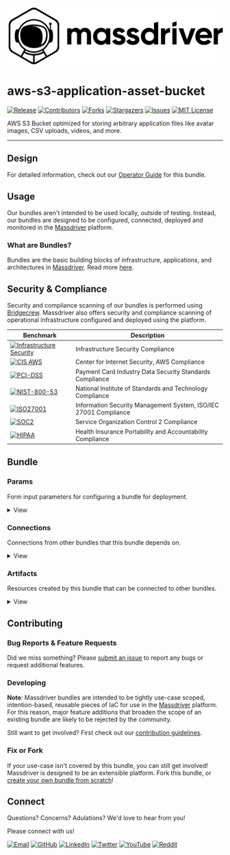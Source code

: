 




[![Massdriver][logo]][website]

# aws-s3-application-asset-bucket

[![Release][release_shield]][release_url]
[![Contributors][contributors_shield]][contributors_url]
[![Forks][forks_shield]][forks_url]
[![Stargazers][stars_shield]][stars_url]
[![Issues][issues_shield]][issues_url]
[![MIT License][license_shield]][license_url]

<!--
##### STILL NEED TO GET SLACK WORKING ###
[!["Slack Community"](%s)][slack]
-->


AWS S3 Bucket optimized for storing arbitrary application files like avatar images, CSV uploads, videos, and more.


---

## Design

For detailed information, check out our [Operator Guide](operator.mdx) for this bundle.

## Usage

Our bundles aren't intended to be used locally, outside of testing. Instead, our bundles are designed to be configured, connected, deployed and monitored in the [Massdriver][website] platform.

### What are Bundles?

Bundles are the basic building blocks of infrastructure, applications, and architectures in [Massdriver][website]. Read more [here](https://docs.massdriver.cloud/concepts/bundles).

## Security & Compliance

<!-- COMPLIANCE:START -->

Security and compliance scanning of our bundles is performed using [Bridgecrew](https://www.bridgecrew.cloud/). Massdriver also offers security and compliance scanning of operational infrastructure configured and deployed using the platform.

| Benchmark | Description |
|--------|---------------|
| [![Infrastructure Security](https://www.bridgecrew.cloud/badges/github/massdriver-cloud/aws-s3-application-asset-bucket/general)](https://www.bridgecrew.cloud/link/badge?vcs=github&fullRepo=massdriver-cloud%2Faws-s3-application-asset-bucket&benchmark=INFRASTRUCTURE+SECURITY) | Infrastructure Security Compliance |
| [![CIS AWS](https://www.bridgecrew.cloud/badges/github/massdriver-cloud/aws-s3-application-asset-bucket/cis_aws)](https://www.bridgecrew.cloud/link/badge?vcs=github&fullRepo=massdriver-cloud%2Faws-s3-application-asset-bucket&benchmark=CIS+AWS+V1.2) | Center for Internet Security, AWS Compliance |
| [![PCI-DSS](https://www.bridgecrew.cloud/badges/github/massdriver-cloud/aws-s3-application-asset-bucket/pci)](https://www.bridgecrew.cloud/link/badge?vcs=github&fullRepo=massdriver-cloud%2Faws-s3-application-asset-bucket&benchmark=PCI-DSS+V3.2) | Payment Card Industry Data Security Standards Compliance |
| [![NIST-800-53](https://www.bridgecrew.cloud/badges/github/massdriver-cloud/aws-s3-application-asset-bucket/nist)](https://www.bridgecrew.cloud/link/badge?vcs=github&fullRepo=massdriver-cloud%2Faws-s3-application-asset-bucket&benchmark=NIST-800-53) | National Institute of Standards and Technology Compliance |
| [![ISO27001](https://www.bridgecrew.cloud/badges/github/massdriver-cloud/aws-s3-application-asset-bucket/iso)](https://www.bridgecrew.cloud/link/badge?vcs=github&fullRepo=massdriver-cloud%2Faws-s3-application-asset-bucket&benchmark=ISO27001) | Information Security Management System, ISO/IEC 27001 Compliance |
| [![SOC2](https://www.bridgecrew.cloud/badges/github/massdriver-cloud/aws-s3-application-asset-bucket/soc2)](https://www.bridgecrew.cloud/link/badge?vcs=github&fullRepo=massdriver-cloud%2Faws-s3-application-asset-bucket&benchmark=SOC2)| Service Organization Control 2 Compliance |
| [![HIPAA](https://www.bridgecrew.cloud/badges/github/massdriver-cloud/aws-s3-application-asset-bucket/hipaa)](https://www.bridgecrew.cloud/link/badge?vcs=github&fullRepo=massdriver-cloud%2Faws-s3-application-asset-bucket&benchmark=HIPAA) | Health Insurance Portability and Accountability Compliance |

<!-- COMPLIANCE:END -->

<!-- BEGINNING OF PRE-COMMIT-TERRAFORM DOCS HOOK -->
<!-- END OF PRE-COMMIT-TERRAFORM DOCS HOOK -->

## Bundle

### Params

Form input parameters for configuring a bundle for deployment.

<details>
<summary>View</summary>

<!-- PARAMS:START -->

**Params coming soon**

<!-- PARAMS:END -->

</details>

### Connections

Connections from other bundles that this bundle depends on.

<details>
<summary>View</summary>

<!-- CONNECTIONS:START -->

**Connections coming soon**

<!-- CONNECTIONS:END -->

</details>

### Artifacts

Resources created by this bundle that can be connected to other bundles.

<details>
<summary>View</summary>

<!-- ARTIFACTS:START -->

**Artifacts coming soon**

<!-- ARTIFACTS:END -->

</details>

## Contributing

<!-- CONTRIBUTING:START -->

### Bug Reports & Feature Requests

Did we miss something? Please [submit an issue](https://github.com/massdriver-cloud/aws-s3-application-asset-bucket/issues) to report any bugs or request additional features.

### Developing

**Note**: Massdriver bundles are intended to be tightly use-case scoped, intention-based, reusable pieces of IaC for use in the [Massdriver][website] platform. For this reason, major feature additions that broaden the scope of an existing bundle are likely to be rejected by the community.

Still want to get involved? First check out our [contribution guidelines](https://docs.massdriver.cloud/bundles/contributing).

### Fix or Fork

If your use-case isn't covered by this bundle, you can still get involved! Massdriver is designed to be an extensible platform. Fork this bundle, or [create your own bundle from scratch](https://docs.massdriver.cloud/bundles/development)!

<!-- CONTRIBUTING:END -->

## Connect

<!-- CONNECT:START -->

Questions? Concerns? Adulations? We'd love to hear from you!

Please connect with us!

[![Email][email_shield]][email_url]
[![GitHub][github_shield]][github_url]
[![LinkedIn][linkedin_shield]][linkedin_url]
[![Twitter][twitter_shield]][twitter_url]
[![YouTube][youtube_shield]][youtube_url]
[![Reddit][reddit_shield]][reddit_url]

<!-- markdownlint-disable -->

[logo]: https://raw.githubusercontent.com/massdriver-cloud/docs/main/static/img/logo-with-logotype-horizontal-400x110.svg
[docs]: https://docs.massdriver.cloud/?utm_source=github&utm_medium=readme&utm_campaign=aws-s3-application-asset-bucket&utm_content=docs
[website]: https://www.massdriver.cloud/?utm_source=github&utm_medium=readme&utm_campaign=aws-s3-application-asset-bucket&utm_content=website
[github]: https://github.com/massdriver-cloud?utm_source=github&utm_medium=readme&utm_campaign=aws-s3-application-asset-bucket&utm_content=github
[slack]: https://massdriverworkspace.slack.com/?utm_source=github&utm_medium=readme&utm_campaign=aws-s3-application-asset-bucket&utm_content=slack
[linkedin]: https://www.linkedin.com/company/massdriver/?utm_source=github&utm_medium=readme&utm_campaign=aws-s3-application-asset-bucket&utm_content=linkedin



[contributors_shield]: https://img.shields.io/github/contributors/massdriver-cloud/aws-s3-application-asset-bucket.svg?style=for-the-badge
[contributors_url]: https://github.com/massdriver-cloud/aws-s3-application-asset-bucket/graphs/contributors
[forks_shield]: https://img.shields.io/github/forks/massdriver-cloud/aws-s3-application-asset-bucket.svg?style=for-the-badge
[forks_url]: https://github.com/massdriver-cloud/aws-s3-application-asset-bucket/network/members
[stars_shield]: https://img.shields.io/github/stars/massdriver-cloud/aws-s3-application-asset-bucket.svg?style=for-the-badge
[stars_url]: https://github.com/massdriver-cloud/aws-s3-application-asset-bucket/stargazers
[issues_shield]: https://img.shields.io/github/issues/massdriver-cloud/aws-s3-application-asset-bucket.svg?style=for-the-badge
[issues_url]: https://github.com/massdriver-cloud/aws-s3-application-asset-bucket/issues
[release_url]: https://github.com/massdriver-cloud/aws-s3-application-asset-bucket/releases/latest
[release_shield]: https://img.shields.io/github/release/massdriver-cloud/aws-s3-application-asset-bucket.svg?style=for-the-badge
[license_shield]: https://img.shields.io/github/license/massdriver-cloud/aws-s3-application-asset-bucket.svg?style=for-the-badge
[license_url]: https://github.com/massdriver-cloud/aws-s3-application-asset-bucket/blob/main/LICENSE


[email_url]: mailto:support@massdriver.cloud
[email_shield]: https://img.shields.io/badge/email-Massdriver-black.svg?style=for-the-badge&logo=mail.ru&color=000000
[github_url]: mailto:support@massdriver.cloud
[github_shield]: https://img.shields.io/badge/follow-Github-black.svg?style=for-the-badge&logo=github&color=181717
[linkedin_url]: https://linkedin.com/in/massdriver-cloud
[linkedin_shield]: https://img.shields.io/badge/follow-LinkedIn-black.svg?style=for-the-badge&logo=linkedin&color=0A66C2
[twitter_url]: https://twitter.com/massdriver?utm_source=github&utm_medium=readme&utm_campaign=aws-s3-application-asset-bucket&utm_content=twitter
[twitter_shield]: https://img.shields.io/badge/follow-Twitter-black.svg?style=for-the-badge&logo=twitter&color=1DA1F2
[discourse_url]: https://community.massdriver.cloud?utm_source=github&utm_medium=readme&utm_campaign=aws-s3-application-asset-bucket&utm_content=discourse
[discourse_shield]: https://img.shields.io/badge/join-Discourse-black.svg?style=for-the-badge&logo=discourse&color=000000
[youtube_url]: https://www.youtube.com/channel/UCfj8P7MJcdlem2DJpvymtaQ
[youtube_shield]: https://img.shields.io/badge/subscribe-Youtube-black.svg?style=for-the-badge&logo=youtube&color=FF0000
[reddit_url]: https://www.reddit.com/r/massdriver
[reddit_shield]: https://img.shields.io/badge/subscribe-Reddit-black.svg?style=for-the-badge&logo=reddit&color=FF4500

<!-- markdownlint-restore -->

<!-- CONNECT:END -->
